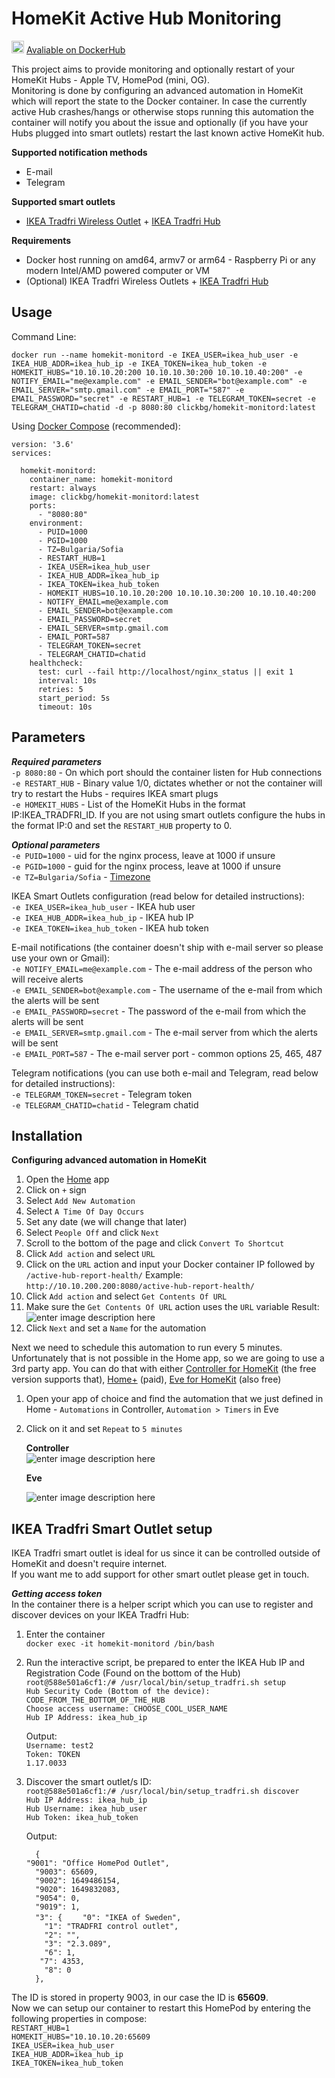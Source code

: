 # HomeKit Active Hub Monitoring


<img src="https://www.docker.com/wp-content/uploads/2022/03/vertical-logo-monochromatic.png" width="20" height="20"> [Avaliable on DockerHub](https://hub.docker.com/r/clickbg/homekit-monitord)

This project aims to provide monitoring and optionally restart of your HomeKit Hubs - Apple TV, HomePod (mini, OG).  
Monitoring is done by configuring an advanced automation in HomeKit which will report the state to the Docker container.
In case the currently active Hub crashes/hangs or otherwise stops running this automation the container will notify you about the issue and optionally (if you have your Hubs plugged into smart outlets) restart the last known active HomeKit hub.

**Supported notification methods**
 - E-mail
 - Telegram
 
 **Supported smart outlets**
 - [IKEA Tradfri Wireless Outlet](https://www.ikea.com/us/en/p/tradfri-wireless-control-outlet-30356169/) + [IKEA Tradfri Hub](https://www.ikea.com/us/en/p/tradfri-gateway-white-00337813/)

**Requirements**

 - Docker host running on amd64, armv7 or arm64 - Raspberry Pi or any modern Intel/AMD powered computer or VM
 - (Optional) IKEA Tradfri Wireless Outlets + [IKEA Tradfri Hub](https://www.ikea.com/us/en/p/tradfri-gateway-white-00337813/)

**Usage**
--
Command Line:

    docker run --name homekit-monitord -e IKEA_USER=ikea_hub_user -e IKEA_HUB_ADDR=ikea_hub_ip -e IKEA_TOKEN=ikea_hub_token -e HOMEKIT_HUBS="10.10.10.20:200 10.10.10.30:200 10.10.10.40:200" -e NOTIFY_EMAIL="me@example.com" -e EMAIL_SENDER="bot@example.com" -e EMAIL_SERVER="smtp.gmail.com" -e EMAIL_PORT="587" -e EMAIL_PASSWORD="secret" -e RESTART_HUB=1 -e TELEGRAM_TOKEN=secret -e TELEGRAM_CHATID=chatid -d -p 8080:80 clickbg/homekit-monitord:latest
  
 Using [Docker Compose](https://docs.docker.com/compose/) (recommended):

    version: '3.6'
    services:
    
      homekit-monitord:
        container_name: homekit-monitord
        restart: always
        image: clickbg/homekit-monitord:latest
        ports:
          - "8080:80"
        environment:
          - PUID=1000
          - PGID=1000
          - TZ=Bulgaria/Sofia
          - RESTART_HUB=1
          - IKEA_USER=ikea_hub_user
          - IKEA_HUB_ADDR=ikea_hub_ip
          - IKEA_TOKEN=ikea_hub_token
          - HOMEKIT_HUBS=10.10.10.20:200 10.10.10.30:200 10.10.10.40:200
          - NOTIFY_EMAIL=me@example.com
          - EMAIL_SENDER=bot@example.com
          - EMAIL_PASSWORD=secret
          - EMAIL_SERVER=smtp.gmail.com
          - EMAIL_PORT=587
          - TELEGRAM_TOKEN=secret
          - TELEGRAM_CHATID=chatid
        healthcheck:
          test: curl --fail http://localhost/nginx_status || exit 1
          interval: 10s
          retries: 5
          start_period: 5s
          timeout: 10s

**Parameters**
--
***Required parameters***  
 `-p 8080:80` - On which port should the container listen for Hub connections  
 `-e RESTART_HUB` - Binary value 1/0, dictates whether or not the container will try to restart the Hubs - requires IKEA smart plugs  
 `-e HOMEKIT_HUBS` - List of the HomeKit Hubs in the format IP:IKEA_TRADFRI_ID. If you are not using smart outlets configure the hubs in the format IP:0 and set the `RESTART_HUB` property to 0.  

***Optional parameters***  
          `-e PUID=1000` - uid for the nginx process, leave at 1000 if unsure  
          `-e PGID=1000` - guid for the nginx process, leave at 1000 if unsure  
          `-e TZ=Bulgaria/Sofia` - [Timezone](https://en.wikipedia.org/wiki/List_of_tz_database_time_zones)  

IKEA Smart Outlets configuration (read below for detailed instructions):  
`-e IKEA_USER=ikea_hub_user` - IKEA hub user  
`-e IKEA_HUB_ADDR=ikea_hub_ip` - IKEA hub IP  
`-e IKEA_TOKEN=ikea_hub_token` - IKEA hub token  

E-mail notifications (the container doesn't ship with e-mail server so please use your own or Gmail):  
`-e NOTIFY_EMAIL=me@example.com` - The e-mail address of the person who will receive alerts  
`-e EMAIL_SENDER=bot@example.com` - The username of the e-mail from which the alerts will be sent  
`-e EMAIL_PASSWORD=secret` - The password of the e-mail from which the alerts will be sent  
`-e EMAIL_SERVER=smtp.gmail.com` - The e-mail server from which the alerts will be sent  
`-e EMAIL_PORT=587` - The e-mail server port - common options 25, 465, 487  

Telegram notifications (you can use both e-mail and Telegram, read below for detailed instructions):  
`-e TELEGRAM_TOKEN=secret` - Telegram token  
`-e TELEGRAM_CHATID=chatid` - Telegram chatid  

**Installation**
--
**Configuring advanced automation in HomeKit**

 1. Open the [Home](https://apps.apple.com/us/app/home/id1110145103) app
 2. Click on `+` sign
 3. Select `Add New Automation`
 4. Select `A Time Of Day Occurs` 
 5. Set any date (we will change that later)
 6. Select `People Off` and click `Next`
 7. Scroll to the bottom of the page and click `Convert To Shortcut`
 8. Click `Add action` and select `URL`
 9. Click on the `URL` action and input your Docker container IP followed by `/active-hub-report-health/`
     Example: `http://10.10.200.200:8080/active-hub-report-health/`
  10. Click `Add action` and select `Get Contents Of URL`
  11. Make sure the `Get Contents Of URL` action uses the `URL` variable
      Result:
      ![enter image description here](https://github.com/clickbg/homekit-monitord/blob/main/.pics/shortcut-example.png?raw=true)
12. Click `Next` and set a `Name` for the automation

Next we need to schedule this automation to run every 5 minutes.
Unfortunately that is not possible in the Home app, so we are going to use a 3rd party app.
You can do that with either [Controller for HomeKit](https://apps.apple.com/us/app/controller-for-homekit/id1198176727) (the free version supports that), [Home+](https://apps.apple.com/us/app/home-5/id995994352) (paid), [Eve for HomeKit](https://apps.apple.com/us/app/eve-for-homekit/id917695792) (also free)

1. Open your app of choice and find the automation that we just defined in Home - `Automations` in Controller, `Automation > Timers` in Eve
2. Click on it and set `Repeat` to `5 minutes`

   **Controller**  
   ![enter image description here](https://github.com/clickbg/homekit-monitord/blob/main/.pics/controller.png?raw=true)
   
   **Eve**
   
   ![enter image description here](https://github.com/clickbg/homekit-monitord/blob/main/.pics/eve.png?raw=true)


**IKEA Tradfri Smart Outlet setup**  
--
IKEA Tradfri smart outlet is ideal for us since it can be controlled outside of HomeKit and doesn't require internet.  
If you want me to add support for other smart outlet please get in touch.  

***Getting access token***   
In the container there is a helper script which you can use to register and discover devices on your IKEA Tradfri Hub:  
1. Enter the container  
    `docker exec -it homekit-monitord /bin/bash`  
 2. Run the interactive script, be prepared to enter the IKEA Hub IP and Registration Code (Found on the bottom of the Hub)  
     `root@588e501a6cf1:/# /usr/local/bin/setup_tradfri.sh setup`  
     `Hub Security Code (Bottom of the device): CODE_FROM_THE_BOTTOM_OF_THE_HUB`  
     `Choose access username: CHOOSE_COOL_USER_NAME`  
     `Hub IP Address: ikea_hub_ip`  

     Output:  
     `Username: test2`  
     `Token: TOKEN`  
     `1.17.0033`  

2. Discover the smart outlet/s ID:  
    `root@588e501a6cf1:/# /usr/local/bin/setup_tradfri.sh discover`  
`Hub IP Address: ikea_hub_ip`  
`Hub Username: ikea_hub_user`  
`Hub Token: ikea_hub_token`  

      Output:  

     `  {`  
  `"9001": "Office HomePod Outlet",`  
`  "9003": 65609,`  
`  "9002": 1649486154,`  
`  "9020": 1649832083,`  
`  "9054": 0,`  
`  "9019": 1,`  
`  "3": {`
`    "0": "IKEA of Sweden",`  
`    "1": "TRADFRI control outlet",`  
`    "2": "",`  
`    "3": "2.3.089",`  
`    "6": 1,`  
 `   "7": 4353,`  
`    "8": 0`  
`  },`  

The ID is stored in property 9003, in our case the ID is **65609**.   
Now we can setup our container to restart this HomePod by entering the following properties in compose:  
`RESTART_HUB=1`  
`HOMEKIT_HUBS="10.10.10.20:65609`  
`IKEA_USER=ikea_hub_user`  
`IKEA_HUB_ADDR=ikea_hub_ip`  
`IKEA_TOKEN=ikea_hub_token`   


